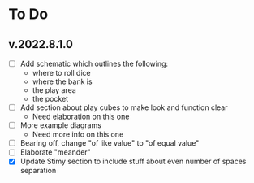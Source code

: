 # To Do

## v.2022.8.1.0
- [ ] Add schematic which outlines the following:
    - where to roll dice
    - where the bank is
    - the play area
    - the pocket
- [ ] Add section about play cubes to make look and function clear
    - Need elaboration on this one
- [ ] More example diagrams
    - Need more info on this one
- [ ] Bearing off, change "of like value" to "of equal value"
- [ ] Elaborate "meander"
- [x] Update Stimy section to include stuff about even number of spaces separation